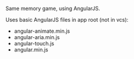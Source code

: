 
Same memory game, using AngularJS.

Uses basic AngularJS files in app root (not in vcs):

- angular-animate.min.js
- angular-aria.min.js
- angular-touch.js
- angular.min.js
